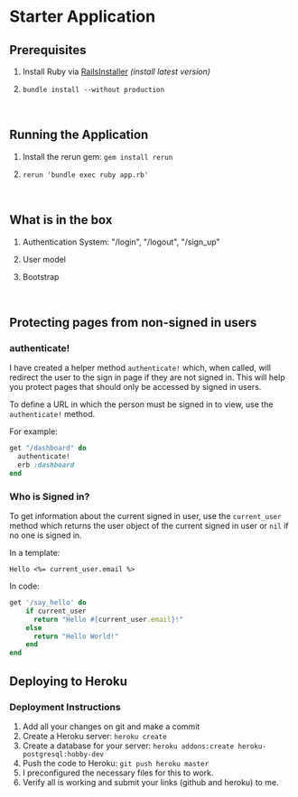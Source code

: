 # Starter Application
<!-- this is a test -->
## Prerequisites

1. Install Ruby via [RailsInstaller](http://railsinstaller.org/en) *(install latest version)*

2. ```
   bundle install --without production
   ```
   ​
## Running the Application
1. Install the rerun gem: `gem install rerun`

2. ```
   rerun 'bundle exec ruby app.rb'
   ```
   ​

## What is in the box

1. Authentication System: "/login", "/logout", "/sign_up"

2. User model

3. Bootstrap

   ​


## Protecting pages from non-signed in users

### authenticate!

I have created a helper method `authenticate!` which, when called, will redirect the user to the sign in page if they are not signed in. This will help you protect pages that should only be accessed by signed in users.

To define a URL in which the person must be signed in to view, use the `authenticate!` method.

For example:

```ruby
get "/dashboard" do
  authenticate!
  erb :dashboard
end
```



### Who is Signed in?

To get information about the current signed in user, use the `current_user` method which returns the user object of the current signed in user or `nil` if no one is signed in.

In a template:

```erb
Hello <%= current_user.email %>
```



In code:

```ruby
get '/say_hello' do
	if current_user
      return "Hello #{current_user.email}!"
    else
      return "Hello World!"
    end
end
```



## Deploying to Heroku

### Deployment Instructions

1. Add all your changes on git and make a commit
2. Create a Heroku server: `heroku create`
3. Create a database for your server: `heroku addons:create heroku-postgresql:hobby-dev`
4. Push the code to Heroku: `git push heroku master`
5. I preconfigured the necessary files for this to work.
6. Verify all is working and submit your links (github and heroku) to me.
